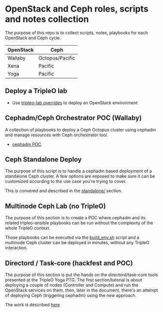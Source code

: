 # OpenStack and Ceph roles, scripts and notes collection

The purpose of this repo is to collect scripts, notes, playbooks
for each OpenStack and Ceph cycle.

| OpenStack    | Ceph           |
|--------------|-----------------
| Wallaby      | Octopus/Pacific|
| Xena         | Pacific        |
| Yoga         | Pacific        |


## Deploy a TripleO lab

- Use [tripleo-lab overrides](tripleo-lab) to deploy an OpenStack environment

## Cephadm/Ceph Orchestrator POC (Wallaby)

A collection of playbooks to deploy a Ceph Octopus cluster using cephadm and
manage resources with Ceph orchestrator tool.

- [cephadm POC](doc/cephadm_poc.md)


## Ceph Standalone Deploy

The purpose of this script is to handle a cephadm based deployment of a standalone Ceph cluster.
A few options are exposed to make sure it can be customized according to the use case you're trying
to cover.

This is convered and described in the [standalone/](https://github.com/fmount/tripleo-xena/tree/master/standalone)
section.


## Multinode Ceph Lab (no TripleO)

The purpose of this section is to create a POC where cephadm and its related tripleo-ansible
playbooks can be run without the complexity of the whole TripleO context.

Those playbooks can be executed via the [build_env.sh](https://github.com/fmount/tripleo-xena/tree/master/cephadm_deploy)
script and a multinode Ceph cluster can be deployed in minutes, without any TripleO interaction.


## Directord / Task-core (hackfest and POC)

The purpose of this section is put the hands on the directord/task-core tools presented
at the TripleO Yoga PTG.
The first section/tutorial is about deploying a couple of nodes (Controller and Compute)
and run the OpenStack services on them, then, later in the document, there's an attempt
of deploying Ceph (triggering cephadm) using the new approach.

The work is described [here](https://github.com/fmount/tripleo-xena/tree/master/directord)
